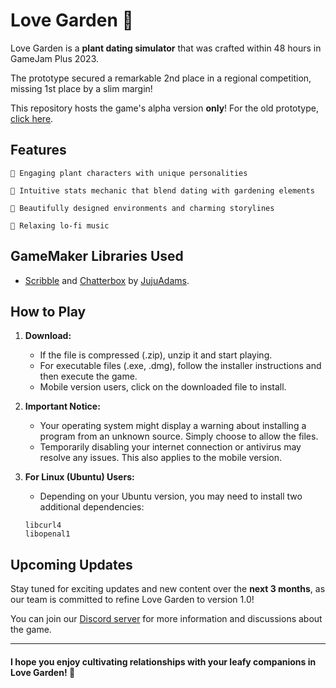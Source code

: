 # Love Garden 🌱

Love Garden is a **plant dating simulator** that was crafted within 48 hours in GameJam Plus 2023.

The prototype secured a remarkable 2nd place in a regional competition, missing 1st place by a slim margin!

This repository hosts the game's alpha version **only**! For the old prototype, [click here](https://github.com/CosmicFoxStudio/LoveGardenProto).

## Features
    🌵 Engaging plant characters with unique personalities

    🌺 Intuitive stats mechanic that blend dating with gardening elements

    🌹 Beautifully designed environments and charming storylines

    🍂 Relaxing lo-fi music

## GameMaker Libraries Used

- [Scribble](https://github.com/JujuAdams/Scribble) and [Chatterbox](https://github.com/JujuAdams/Chatterbox) by [JujuAdams](https://github.com/JujuAdams).

## How to Play
1. **Download:**
    - If the file is compressed (.zip), unzip it and start playing.
    - For executable files (.exe, .dmg), follow the installer instructions and then execute the game.
    - Mobile version users, click on the downloaded file to install.

2. **Important Notice:**
    - Your operating system might display a warning about installing a program from an unknown source. Simply choose to allow the files.
    - Temporarily disabling your internet connection or antivirus may resolve any issues. This also applies to the mobile version.

3. **For Linux (Ubuntu) Users:**
    - Depending on your Ubuntu version, you may need to install two additional dependencies:
    ```
    libcurl4
    libopenal1
    ```


## Upcoming Updates
Stay tuned for exciting updates and new content over the **next 3 months**, as our team is committed to refine Love Garden to version 1.0! 

You can join our [Discord server](https://discord.gg/ut62FCaeY6) for more information and discussions about the game.

---

#### I hope you enjoy cultivating relationships with your leafy companions in Love Garden! 🌷

